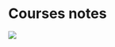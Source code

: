 # Courses notes

<img src="https://verveindustrial.com/wp-content/uploads/2021/05/5bfdce88cd3820f7c5c21e02_mitre.png">
